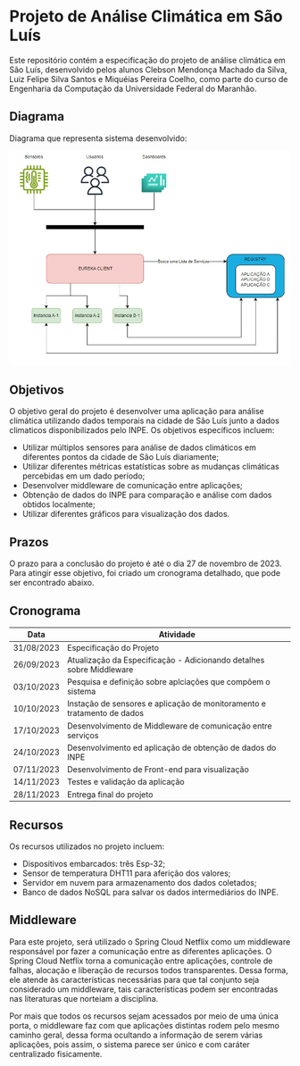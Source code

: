 # Projeto de Análise Climática em São Luís

Este repositório contém a especificação do projeto de análise climática em São Luís, desenvolvido pelos alunos Clebson Mendonça Machado da Silva, Luiz Felipe Silva Santos e Miquéias Pereira Coelho, como parte do curso de Engenharia da Computação da Universidade Federal do Maranhão.

## Diagrama

Diagrama que representa sistema desenvolvido:

![Local Image](assets/img/diagrama_do_sistema.jpeg)

## Objetivos

O objetivo geral do projeto é desenvolver uma aplicação para análise climática utilizando dados temporais na cidade de São Luís junto a dados climaticos disponibilizados pelo INPE. Os objetivos específicos incluem:

- Utilizar múltiplos sensores para análise de dados climáticos em diferentes pontos da cidade de São Luís diariamente;
- Utilizar diferentes métricas estatísticas sobre as mudanças climáticas percebidas em um dado período;
- Desenvolver middleware de comunicação entre aplicações;
- Obtenção de dados do INPE para comparação e análise com dados obtidos localmente;
- Utilizar diferentes gráficos para visualização dos dados.

## Prazos

O prazo para a conclusão do projeto é até o dia 27 de novembro de 2023. Para atingir esse objetivo, foi criado um cronograma detalhado, que pode ser encontrado abaixo.

## Cronograma

| Data       | Atividade                                       |
|------------|-------------------------------------------------|
| 31/08/2023 | Especificação do Projeto |
| 26/09/2023 | Atualização da Especificação - Adicionando detalhes sobre Middleware |
| 03/10/2023 | Pesquisa e definição sobre aplciações que compõem o sistema |
| 10/10/2023 | Instação de sensores e aplicação de monitoramento e tratamento de dados |
| 17/10/2023 | Desenvolvimento de Middleware de comunicação entre serviços |
| 24/10/2023 | Desenvolvimento ed aplicação de obtenção de dados do INPE |
| 07/11/2023 | Desenvolvimento de Front-end para visualização  |
| 14/11/2023 | Testes e validação da aplicação |
| 28/11/2023 | Entrega final do projeto |


## Recursos

Os recursos utilizados no projeto incluem:

- Dispositivos embarcados: três Esp-32;
- Sensor de temperatura DHT11 para aferição dos valores;
- Servidor em nuvem para armazenamento dos dados coletados;
- Banco de dados NoSQL para salvar os dados intermediários do INPE.

## Middleware

Para este projeto, será utilizado o Spring Cloud Netflix como um middleware responsável por fazer a comunicação entre as diferentes aplicações. O Spring Cloud Netflix torna a comunicação entre aplicações, controle de falhas, alocação e liberação de recursos todos transparentes. Dessa forma, ele atende às características necessárias para que tal conjunto seja considerado um middleware, tais características podem ser encontradas nas literaturas que norteiam a disciplina.

Por mais que todos os recursos sejam acessados por meio de uma única porta, o middleware faz com que aplicações distintas rodem pelo mesmo caminho geral, dessa forma ocultando a informação de serem várias aplicações, pois assim, o sistema parece ser único e com caráter centralizado fisicamente.
